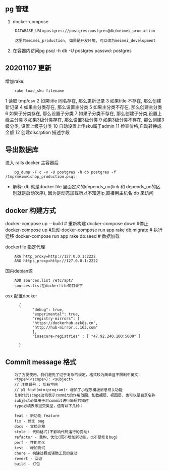 ## pg 管理

1. docker-compose

        DATABASE_URL=postgres://postgres:postgres@db/meimei_production

        这里的meimei_production, 如果是开发环境, 可以改为meimei_development

2. 在容器内访问pg
        psql -h db -U postgres
        passwd: postgres
        

## 20201107 更新

增加rake:

        rake load_sku filename

1 读取 tmp/csv 
2 如果title 同名存在, 那么更新记录
3 如果title 不存在, 那么创建新记录
4 如果主分类存在, 那么设置主分类
5 如果主分类不存在, 那么创建主分类
6 如果子分类存在, 那么设置子分类
7 如果子分类不存在, 那么创建子分类,设置上级主分类
8 如果3级分类存在, 那么设置3级分类
9 如果3级分类不存在, 那么创建3级分类, 设置上级子分类
10 自动设置上传sku属于admin
11 检查价格,自动转换成金额
12 创建discrption 描述字段

## 导出数据库

进入 rails docker 主容器后

        pg_dump -F c -v -U postgres -h db postgres -f /tmp/meimeishop_production.psql

* 解释: db 就是docker file 里面定义的depends_on(link 和 depends_on的区别就是启动次序), 因为是动态加载所以不知道ip,直接用主机名:db 来访问


## docker 构建方式

docker-compose up --build # 重新构建
docker-compose down #停止
docker-compose up #启动
docker-compose run app rake db:migrate # 执行迁移
docker-compose run app rake db:seed # 数据加载

dockerfile 指定代理

        ARG http_proxy=http://127.0.0.1:2222
        ARG https_proxy=http://127.0.0.1:2222

国内debian源

        ADD sources.list /etc/apt/
        sources.list在dockerfile同目录下

osx 配置docker

          {
                "debug": true,
                "experimental": true,
                "registry-mirrors": [
                "https://dockerhub.azk8s.cn",
                "http://hub-mirror.c.163.com"
                ],
                "insecure-registries" : [ "47.92.240.100:5000" ]
                
          }

## Commit message 格式

        为了方便使用，我们避免了过于复杂的规定，格式较为简单且不限制中英文：
        <type>(<scope>): <subject>
        // 注意冒号 : 后有空格
        // 如 feat(miniprogram): 增加了小程序模板消息相关功能
        复制代码scope选填表示commit的作用范围，如数据层、视图层，也可以是目录名称
        subject必填用于对commit进行简短的描述
        type必填表示提交类型，值有以下几种：

        feat - 新功能 feature
        fix - 修复 bug
        docs - 文档注释
        style - 代码格式(不影响代码运行的变动)
        refactor - 重构、优化(既不增加新功能，也不是修复bug)
        perf - 性能优化
        test - 增加测试
        chore - 构建过程或辅助工具的变动
        revert - 回退
        build - 打包

